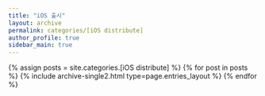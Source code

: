 ```yaml
---
title: "iOS 출시"
layout: archive
permalink: categories/[iOS distribute]
author_profile: true
sidebar_main: true
---
```



{% assign posts = site.categories.[iOS distribute] %}
{% for post in posts %} {% include archive-single2.html type=page.entries_layout %} {% endfor %}
